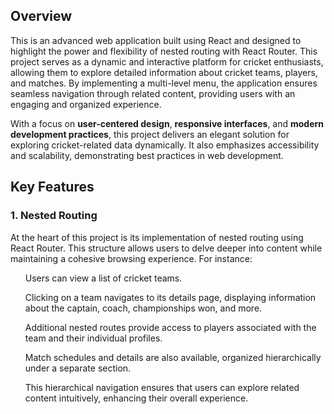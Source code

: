 ## Overview

This is an advanced web application built using React and designed to highlight the power and flexibility of nested routing with React Router. This project serves as a dynamic and interactive platform for cricket enthusiasts, allowing them to explore detailed information about cricket teams, players, and matches. By implementing a multi-level menu, the application ensures seamless navigation through related content, providing users with an engaging and organized experience.

With a focus on **user-centered design**, **responsive interfaces**, and **modern development practices**, this project delivers an elegant solution for exploring cricket-related data dynamically. It also emphasizes accessibility and scalability, demonstrating best practices in web development.

## Key Features

### 1. Nested Routing

At the heart of this project is its implementation of nested routing using React Router. This structure allows users to delve deeper into content while maintaining a cohesive browsing experience. For instance:

<ol>Users can view a list of cricket teams.</ol>

<ol>Clicking on a team navigates to its details page, displaying information about the captain, coach, championships won, and more. </ol>  

<ol>Additional nested routes provide access to players associated with the team and their individual profiles. </ol>

<ol>Match schedules and details are also available, organized hierarchically under a separate section.</ol>

<ol>This hierarchical navigation ensures that users can explore related content intuitively, enhancing their overall experience.</ol>

